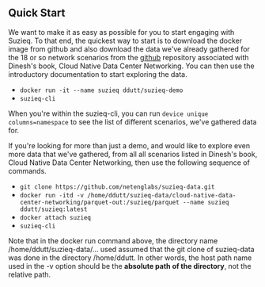 ## Quick Start

We want to make it as easy as possible for you to start engaging with Suzieq. To that end, the quickest 
way to start is to download the docker image from github and also download the data we've already gathered 
for the 18 or so network scenarios from the [github](https://github.com/netenglabs/suzieq-data) 
repository associated with Dinesh's book, Cloud Native Data Center Networking. You can 
then use the introductory documentation to start exploring the data.

- `docker run -it --name suzieq ddutt/suzieq-demo`
- `suzieq-cli`

When you're within the suzieq-cli, you can run ```device unique columns=namespace``` to see 
the list of different scenarios, we've gathered data for.

If you're looking for more than just a demo, and would like to explore even more data that we've 
gathered, from all all scenarios listed in Dinesh's book, Cloud Native Data Center Networking, 
then use the following sequence of commands.

- ```git clone https://github.com/netenglabs/suzieq-data.git```
- ```docker run -itd -v /home/ddutt/suzieq-data/cloud-native-data-center-networking/parquet-out:/suzieq/parquet --name suzieq ddutt/suzieq:latest```
- ```docker attach suzieq```
- ```suzieq-cli```

Note that in the docker run command above, the directory name /home/ddutt/suzieq-data/... 
used assumed that the git clone of suzieq-data was done in the directory /home/ddutt. In other 
words, the host path name used in the -v option should be the **absolute path of the directory**, 
not the relative path.
